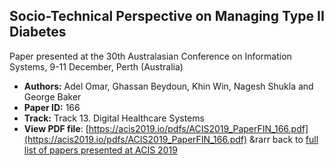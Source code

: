 ## Socio-Technical Perspective on Managing Type II Diabetes

Paper presented at the 30th Australasian Conference on Information Systems, 9-11 December, Perth (Australia)
- **Authors:** Adel Omar, Ghassan Beydoun, Khin Win, Nagesh Shukla and George Baker
- **Paper ID:** 166
- **Track:** Track 13. Digital Healthcare Systems
- **View PDF file**: [https://acis2019.io/pdfs/ACIS2019_PaperFIN_166.pdf](https://acis2019.io/pdfs/ACIS2019_PaperFIN_166.pdf)
&rarr back to [full list of papers presented at ACIS 2019](https://acis2019.io/)